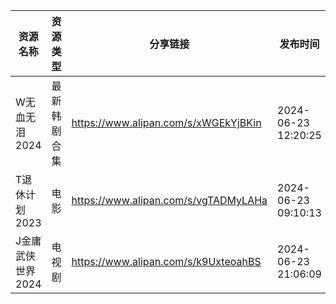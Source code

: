 | 资源名称        | 资源类型   | 分享链接                                 | 发布时间                |
| ----------- | ------ | ------------------------------------ | ------------------- |
| W无血无泪2024   | 最新韩剧合集 | https://www.alipan.com/s/xWGEkYjBKin | 2024-06-23 12:20:25 |
| T退休计划2023   | 电影     | https://www.alipan.com/s/vgTADMyLAHa | 2024-06-23 09:10:13 |
| J金庸武侠世界2024 | 电视剧    | https://www.alipan.com/s/k9UxteoahBS | 2024-06-23 21:06:09 |

